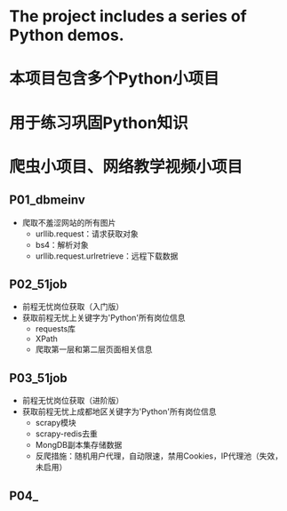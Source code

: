 # The project includes a series of Python demos.

# 本项目包含多个Python小项目
# 用于练习巩固Python知识
# 爬虫小项目、网络教学视频小项目

## P01_dbmeinv
- 爬取不羞涩网站的所有图片
    - urllib.request：请求获取对象
    - bs4：解析对象
    - urllib.request.urlretrieve：远程下载数据

## P02_51job
- 前程无忧岗位获取（入门版）
- 获取前程无忧上关键字为'Python'所有岗位信息
    - requests库
    - XPath
    - 爬取第一层和第二层页面相关信息
    
## P03_51job
- 前程无忧岗位获取（进阶版）
- 获取前程无忧上成都地区关键字为'Python'所有岗位信息
    - scrapy模块
    - scrapy-redis去重
    - MongDB副本集存储数据  
    - 反爬措施：随机用户代理，自动限速，禁用Cookies，IP代理池（失效，未启用）  
    
## P04_
